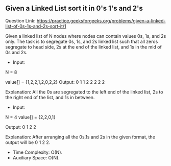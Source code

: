 ## Given a Linked List sort it in 0's 1's and 2's 

Question Link: https://practice.geeksforgeeks.org/problems/given-a-linked-list-of-0s-1s-and-2s-sort-it/1

Given a linked list of N nodes where nodes can contain values 0s, 1s, and 2s only. The task is to segregate 0s, 1s, and 2s linked list such that all zeros segregate to head side, 2s at the end of the linked list, and 1s in the mid of 0s and 2s.

- Input:

N = 8

value[] = {1,2,2,1,2,0,2,2}
Output: 0 1 1 2 2 2 2 2


Explanation: All the 0s are segregated
to the left end of the linked list,
2s to the right end of the list, and
1s in between.

- Input:

N = 4
value[] = {2,2,0,1}

Output: 0 1 2 2

Explanation: After arranging all the
0s,1s and 2s in the given format,
the output will be 0 1 2 2.


- Time Complexity: O(N).
- Auxiliary Space: O(N).
